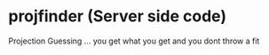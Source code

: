 projfinder (Server side code)
=============================

Projection Guessing ... you get what you get and you dont throw a fit